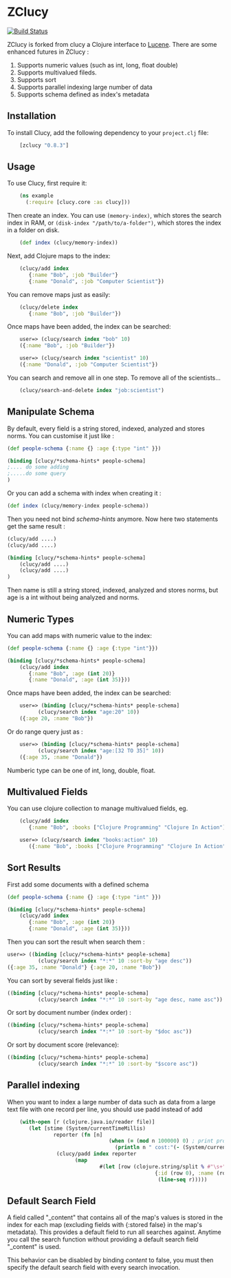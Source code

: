 ZClucy 
=====

[![Build Status](https://secure.travis-ci.org/yxzhang/clucy.png?branch=master)](http://travis-ci.org/yxzhang/clucy)

ZClucy is forked from clucy  a Clojure interface to [Lucene](http://lucene.apache.org/).
There are some enhanced futures in ZClucy :

1. Supports numeric values (such as int, long, float double)  
1. Supports multivalued fileds.
1. Supports sort
1. Supports parallel indexing large number of data
1. Supports schema defined as index's  metadata


Installation
------------

To install Clucy, add the following dependency to your `project.clj`
file:

```clojure
    [zclucy "0.8.3"]
```

Usage
-----

To use Clucy, first require it:

```clojure
    (ns example
      (:require [clucy.core :as clucy]))
```

Then create an index. You can use `(memory-index)`, which stores the search
index in RAM, or `(disk-index "/path/to/a-folder")`, which stores the index in
a folder on disk.

```clojure
    (def index (clucy/memory-index))
```

Next, add Clojure maps to the index:

```clojure
    (clucy/add index
       {:name "Bob", :job "Builder"}
       {:name "Donald", :job "Computer Scientist"})
```

You can remove maps just as easily:

```clojure
    (clucy/delete index
       {:name "Bob", :job "Builder"})
```

Once maps have been added, the index can be searched:

```clojure
    user=> (clucy/search index "bob" 10)
    ({:name "Bob", :job "Builder"})
```

```clojure
    user=> (clucy/search index "scientist" 10)
    ({:name "Donald", :job "Computer Scientist"})
```

You can search and remove all in one step. To remove all of the
scientists...

```clojure
    (clucy/search-and-delete index "job:scientist")
```    

Manipulate Schema
--------------

By default, every field is a string stored, indexed, analyzed and stores norms. You can customise it just like :

```clojure
(def people-schema {:name {} :age {:type "int" }})
```

```clojure
(binding [clucy/*schema-hints* people-schema]
;.... do some adding
;.....do some query
)
```

Or you can add a schema with index when creating it :

```clojure
(def index (clucy/memory-index people-schema))
```

Then you need not  bind *schema-hints* anymore. Now here two statements get the same result :

```clojure
(clucy/add ....)
(clucy/add ....)
```

```clojure
(binding [clucy/*schema-hints* people-schema]
	(clucy/add ....)
	(clucy/add ....)
)
```

Then name is still a string stored, indexed, analyzed and stores norms, but age is a int without being analyzed and  norms.


Numeric Types
--------------

You can add maps with numeric value to the index:

```clojure
(def people-schema {:name {} :age {:type "int"}})
```

```clojure
(binding [clucy/*schema-hints* people-schema]
    (clucy/add index
       {:name "Bob", :age (int 20)}
       {:name "Donald", :age (int 35)}))
```
       
Once maps have been added, the index can be searched:

```clojure
	user=> (binding [clucy/*schema-hints* people-schema]
	      (clucy/search index "age:20" 10))
	({:age 20, :name "Bob"})
```
	
Or do range query just as :

```clojure
	user=> (binding [clucy/*schema-hints* people-schema]
   	      (clucy/search index "age:[32 TO 35]" 10))
	({:age 35, :name "Donald"})
```

Numberic type can be one of  int, long, double, float.

Multivalued Fields
--------------

You can use clojure collection to manage multivalued fields, eg. 

```clojure
    (clucy/add index
       {:name "Bob", :books ["Clojure Programming" "Clojure In Action"] }
```

```clojure
    user=> (clucy/search index "books:action" 10)
       ({:name "Bob", :books ["Clojure Programming" "Clojure In Action"]})
```

Sort Results
--------------
First add some documents with a defined schema

```clojure
(def people-schema {:name {} :age {:type "int" }})

(binding [clucy/*schema-hints* people-schema]
    (clucy/add index
       {:name "Bob", :age (int 20)}
       {:name "Donald", :age (int 35)}))
```

Then you can sort the result when search them :

```clojure
user=> ((binding [clucy/*schema-hints* people-schema]
          (clucy/search index "*:*" 10 :sort-by "age desc"))
({:age 35, :name "Donald"} {:age 20, :name "Bob"})
```

You can sort by several fields just like :

```clojure
((binding [clucy/*schema-hints* people-schema]
          (clucy/search index "*:*" 10 :sort-by "age desc, name asc"))
```

Or sort  by document number (index order) :

```clojure
((binding [clucy/*schema-hints* people-schema]
          (clucy/search index "*:*" 10 :sort-by "$doc asc"))
```
          
Or sort by  document score (relevance):

```clojure
((binding [clucy/*schema-hints* people-schema]
          (clucy/search index "*:*" 10 :sort-by "$score asc"))
```

Parallel indexing
--------------------

When you want to index a large number of data such as data from a large text file with one record per line,  you should use padd instead of add

```clojure
    (with-open [r (clojure.java.io/reader file)]
       (let [stime (System/currentTimeMillis)
               reporter (fn [n] 
                                 (when (= (mod n 100000) 0) ; print process per 100K
                                   (println n " cost:"(- (System/currentTimeMillis) stime)))) ]
                (clucy/padd index reporter 
                      (map 
                              #(let [row (clojure.string/split % #"\s+")] 
                                                {:id (row 0), :name (row 1) })
                                                 (line-seq r)))))
```

Default Search Field
--------------------

A field called "\_content" that contains all of the map's values is
stored in the index for each map (excluding fields with {:stored false}
in the map's metadata). This provides a default field to run all
searches against. Anytime you call the search function without
providing a default search field "\_content" is used.

This behavior can be disabled by binding *content* to false, you must
then specify the default search field with every search invocation.
